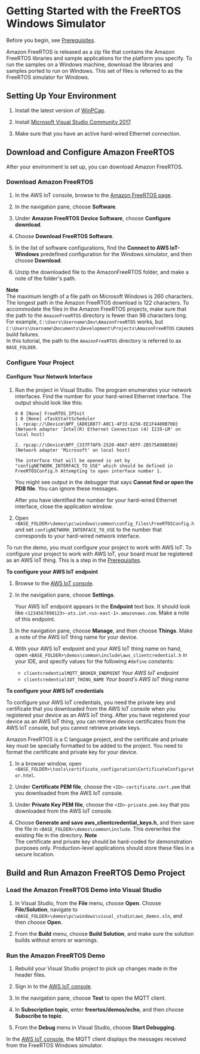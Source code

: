 # Getting Started with the FreeRTOS Windows Simulator<a name="getting_started_windows"></a>

Before you begin, see [Prerequisites](freertos-prereqs.md)\.

Amazon FreeRTOS is released as a zip file that contains the Amazon FreeRTOS libraries and sample applications for the platform you specify\. To run the samples on a Windows machine, download the libraries and samples ported to run on Windows\. This set of files is referred to as the FreeRTOS simulator for Windows\.

## Setting Up Your Environment<a name="win-setup-env"></a>

1. Install the latest version of [WinPCap](https://www.winpcap.org/)\.

1. Install [Microsoft Visual Studio Community 2017](https://www.visualstudio.com/downloads)\.

1. Make sure that you have an active hard\-wired Ethernet connection\.

## Download and Configure Amazon FreeRTOS<a name="win-download-and-configure"></a>

After your environment is set up, you can download Amazon FreeRTOS\.

### Download Amazon FreeRTOS<a name="win-download"></a><a name="win-download-free-rtos"></a>

1. In the AWS IoT console, browse to the [Amazon FreeRTOS page](https://console.aws.amazon.com/freertos)\.

1. In the navigation pane, choose **Software**\.

1. Under **Amazon FreeRTOS Device Software**, choose **Configure download**\.

1. Choose **Download FreeRTOS Software**\.

1. In the list of software configurations, find the **Connect to AWS IoT\- Windows** predefined configuration for the Windows simulator, and then choose **Download**\.

1. Unzip the downloaded file to the AmazonFreeRTOS folder, and make a note of the folder's path\.

**Note**  
The maximum length of a file path on Microsoft Windows is 260 characters\. The longest path in the Amazon FreeRTOS download is 122 characters\. To accommodate the files in the Amazon FreeRTOS projects, make sure that the path to the `AmazonFreeRTOS` directory is fewer than 98 characters long\. For example, `C:\Users\Username\Dev\AmazonFreeRTOS` works, but `C:\Users\Username\Documents\Development\Projects\AmazonFreeRTOS` causes build failures\.  
In this tutorial, the path to the `AmazonFreeRTOS` directory is referred to as `BASE_FOLDER`\.

### Configure Your Project<a name="win-config-project"></a>

#### Configure Your Network Interface<a name="win-config-network"></a>

1. Run the project in Visual Studio\. The program enumerates your network interfaces\. Find the number for your hard\-wired Ethernet interface\. The output should look like this:

   ```
   0 0 [None] FreeRTOS_IPInit
   1 0 [None] vTaskStartScheduler
   1. rpcap://\Device\NPF_{AD01B877-A0C1-4F33-8256-EE1F4480B70D}
   (Network adapter 'Intel(R) Ethernet Connection (4) I219-LM' on local host)
   		
   2. rpcap://\Device\NPF_{337F7AF9-2520-4667-8EFF-2B575A98B580}
   (Network adapter 'Microsoft' on local host)
   		
   The interface that will be opened is set by "configNETWORK_INTERFACE_TO_USE" which should be defined in FreeRTOSConfig.h Attempting to open interface number 1.
   ```

   You might see output in the debugger that says **Cannot find or open the PDB file**\. You can ignore these messages\.

   After you have identified the number for your hard\-wired Ethernet interface, close the application window\.

1. Open `<BASE_FOLDER>\demos\pc\windows\common\config_files\FreeRTOSConfig.h` and set `configNETWORK_INTERFACE_TO_USE` to the number that corresponds to your hard\-wired network interface\.

To run the demo, you must configure your project to work with AWS IoT\. To configure your project to work with AWS IoT, your board must be registered as an AWS IoT thing\. This is a step in the [Prerequisites](freertos-prereqs.md)\.

**To configure your AWS IoT endpoint**

1. Browse to the [AWS IoT console](https://console.aws.amazon.com/iotv2/)\.

1. In the navigation pane, choose **Settings**\.

   Your AWS IoT endpoint appears in the **Endpoint** text box\. It should look like `<1234567890123>-ats.iot.<us-east-1>.amazonaws.com`\. Make a note of this endpoint\.

1. In the navigation pane, choose **Manage**, and then choose **Things**\. Make a note of the AWS IoT thing name for your device\. 

1. With your AWS IoT endpoint and your AWS IoT thing name on hand, open `<BASE_FOLDER>\demos\common\include\aws_clientcredential.h` in your IDE, and specify values for the following `#define` constants:
   + `clientcredentialMQTT_BROKER_ENDPOINT` *Your AWS IoT endpoint*
   + `clientcredentialIOT_THING_NAME` *Your board's AWS IoT thing name*

**To configure your AWS IoT credentials**

To configure your AWS IoT credentials, you need the private key and certificate that you downloaded from the AWS IoT console when you registered your device as an AWS IoT thing\. After you have registered your device as an AWS IoT thing, you can retrieve device certificates from the AWS IoT console, but you cannot retrieve private keys\.

Amazon FreeRTOS is a C language project, and the certificate and private key must be specially formatted to be added to the project\. You need to format the certificate and private key for your device\. 

1. In a browser window, open `<BASE_FOLDER>\tools\certificate_configuration\CertificateConfigurator.html`\.

1. Under **Certificate PEM file**, choose the `<ID>-certificate.cert.pem` that you downloaded from the AWS IoT console\.

1. Under **Private Key PEM file**, choose the `<ID>-private.pem.key` that you downloaded from the AWS IoT console\.

1. Choose **Generate and save aws\_clientcredential\_keys\.h**, and then save the file in `<BASE_FOLDER>\demos\common\include`\. This overwrites the existing file in the directory\.
**Note**  
The certificate and private key should be hard\-coded for demonstration purposes only\. Production\-level applications should store these files in a secure location\.

## Build and Run Amazon FreeRTOS Demo Project<a name="win-build-and-run-example"></a>

### Load the Amazon FreeRTOS Demo into Visual Studio<a name="win-load-project"></a>

1. In Visual Studio, from the **File** menu, choose **Open**\. Choose **File/Solution**, navigate to `<BASE_FOLDER>\demos\pc\windows\visual_studio\aws_demos.sln`, and then choose **Open**\.

1. From the **Build** menu, choose **Build Solution**, and make sure the solution builds without errors or warnings\.

### Run the Amazon FreeRTOS Demo<a name="win-run-example"></a>

1. Rebuild your Visual Studio project to pick up changes made in the header files\.

1. Sign in to the [AWS IoT console](https://console.aws.amazon.com/iotv2/)\.

1. In the navigation pane, choose **Test** to open the MQTT client\.

1. In **Subscription topic**, enter **freertos/demos/echo**, and then choose **Subscribe to topic**\.

1. From the **Debug** menu in Visual Studio, choose **Start Debugging**\.

In the [AWS IoT console](https://console.aws.amazon.com/iotv2/), the MQTT client displays the messages received from the FreeRTOS Windows simulator\.